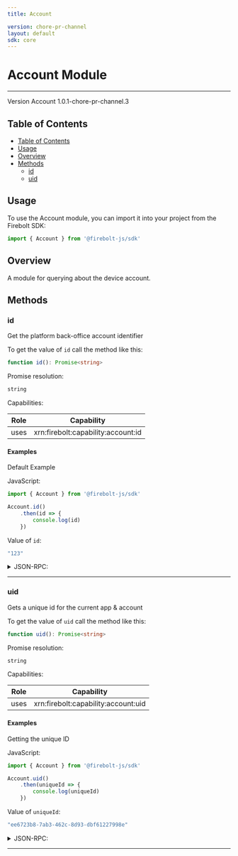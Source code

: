 ```yaml
---
title: Account

version: chore-pr-channel
layout: default
sdk: core
---
```


# Account Module
---
Version Account 1.0.1-chore-pr-channel.3

## Table of Contents
   - [Table of Contents](#table-of-contents)
   - [Usage](#usage)
   - [Overview](#overview)
   - [Methods](#methods)
     - [id](#id)
     - [uid](#uid)



## Usage
To use the Account module, you can import it into your project from the Firebolt SDK:

```javascript
import { Account } from '@firebolt-js/sdk'
```


## Overview
 A module for querying about the device account.

## Methods

### id
Get the platform back-office account identifier

To get the value of `id` call the method like this:

```typescript
function id(): Promise<string>
```



Promise resolution:

```typescript
string
```

Capabilities:

| Role                  | Capability                 |
| --------------------- | -------------------------- |
| uses | xrn:firebolt:capability:account:id |


#### Examples


Default Example

JavaScript:

```javascript
import { Account } from '@firebolt-js/sdk'

Account.id()
    .then(id => {
        console.log(id)
    })
```

Value of `id`:

```javascript
"123"
```
<details markdown="1" >
<summary>JSON-RPC:</summary>
Request:

```json
{
	"jsonrpc": "2.0",
	"id": 1,
	"method": "Account.id",
	"params": {}
}
```

Response:

```json
{
	"jsonrpc": "2.0",
	"id": 1,
	"result": "123"
}
```
</details>


---





### uid
Gets a unique id for the current app & account

To get the value of `uid` call the method like this:

```typescript
function uid(): Promise<string>
```



Promise resolution:

```typescript
string
```

Capabilities:

| Role                  | Capability                 |
| --------------------- | -------------------------- |
| uses | xrn:firebolt:capability:account:uid |


#### Examples


Getting the unique ID

JavaScript:

```javascript
import { Account } from '@firebolt-js/sdk'

Account.uid()
    .then(uniqueId => {
        console.log(uniqueId)
    })
```

Value of `uniqueId`:

```javascript
"ee6723b8-7ab3-462c-8d93-dbf61227998e"
```
<details markdown="1" >
<summary>JSON-RPC:</summary>
Request:

```json
{
	"jsonrpc": "2.0",
	"id": 1,
	"method": "Account.uid",
	"params": {}
}
```

Response:

```json
{
	"jsonrpc": "2.0",
	"id": 1,
	"result": "ee6723b8-7ab3-462c-8d93-dbf61227998e"
}
```
</details>


---







